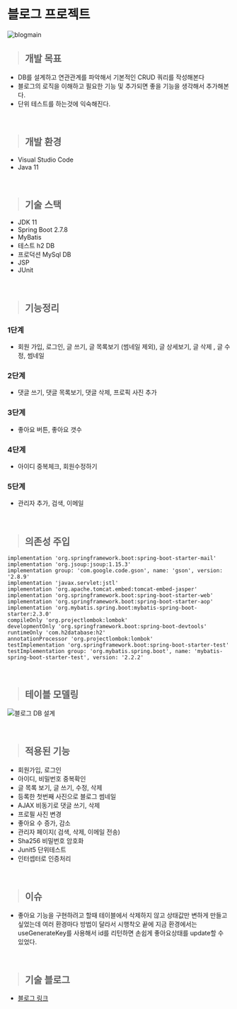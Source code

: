 # 블로그 프로젝트 
![blogmain](https://user-images.githubusercontent.com/118657689/236416188-deddb0b0-081a-4ec8-b76d-d6a07ff99793.jpg)


> ## 개발 목표

- DB를 설계하고 연관관계를 파악해서 기본적인 CRUD 쿼리를 작성해본다
- 블로그의 로직을 이해하고 필요한 기능 및 추가되면 좋을 기능을 생각해서 추가해본다.
- 단위 테스트를 하는것에 익숙해진다.

<br>

> ## 개발 환경

- Visual Studio Code
- Java 11


<br>

> ## 기술 스택

- JDK 11
- Spring Boot 2.7.8
- MyBatis
- 테스트 h2 DB
- 프로덕션 MySql DB
- JSP
- JUnit


<br>

> ## 기능정리

### 1단계
- 회원 가입, 로그인, 글 쓰기, 글 목록보기 (썸네일 제외), 글 상세보기, 글 삭제 , 글 수정, 썸네일
### 2단계
- 댓글 쓰기, 댓글 목록보기, 댓글 삭제, 프로픽 사진 추가
### 3단계
- 좋아요 버튼, 좋아요 갯수
### 4단계
- 아이디 중복체크, 회원수정하기
### 5단계
- 관리자 추가, 검색, 이메일

<br>

> ## 의존성 주입

	implementation 'org.springframework.boot:spring-boot-starter-mail'
	implementation 'org.jsoup:jsoup:1.15.3'
	implementation group: 'com.google.code.gson', name: 'gson', version: '2.8.9'
	implementation 'javax.servlet:jstl'
    implementation 'org.apache.tomcat.embed:tomcat-embed-jasper'
	implementation 'org.springframework.boot:spring-boot-starter-web'
	implementation 'org.springframework.boot:spring-boot-starter-aop'
	implementation 'org.mybatis.spring.boot:mybatis-spring-boot-starter:2.3.0'
	compileOnly 'org.projectlombok:lombok'
	developmentOnly 'org.springframework.boot:spring-boot-devtools'
	runtimeOnly 'com.h2database:h2'
	annotationProcessor 'org.projectlombok:lombok'
	testImplementation 'org.springframework.boot:spring-boot-starter-test'
	testImplementation group: 'org.mybatis.spring.boot', name: 'mybatis-spring-boot-starter-test', version: '2.2.2'


<br>

> ## 테이블 모델링

![블로그 DB 설계](https://user-images.githubusercontent.com/118657689/236416233-ac5417f1-c25e-4f35-82be-c18e9c9719b8.jpg)

<br>

> ## 적용된 기능

  - 회원가입, 로그인 <br>
  - 아이디, 비밀번호 중복확인<br>
  - 글 목록 보기, 글 쓰기, 수정, 삭제<br>
  - 등록한 첫번째 사진으로 블로그 썸네일 <br>
  - AJAX 비동기로 댓글 쓰기, 삭제 <br>
  - 프로필 사진 변경 <br>
  - 좋아요 수 증가, 감소 <br>
  - 관리자 페이지( 검색, 삭제, 이메일 전송) <br />
  - Sha256 비밀번호 암호화<br>
  - Junit5 단위테스트<br>
  - 인터셉터로 인증처리<br>

<br>

> ## 이슈

- 좋아요 기능을 구현하려고 할때 테이블에서 삭제하지 않고 상태값만 변하게 만들고 싶었는데 여러 환경마다 방법이 달라서 시행착오 끝에 지금 환경에서는 useGenerateKey를 사용해서 id를 리턴하면 손쉽게 좋아요상태를 update할 수 있었다.

<br>

> ## 기술 블로그


- <a href="https://velog.io/@merci/series/%EB%B8%94%EB%A1%9C%EA%B7%B8-%EC%A0%9C%EC%9E%91-V1"> 블로그 링크 </a>
